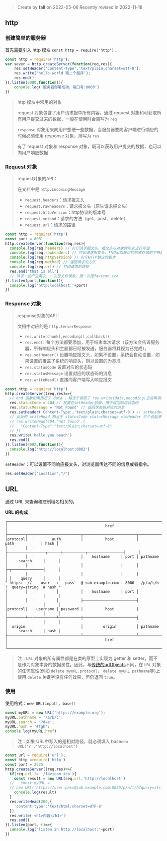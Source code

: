 > Create by **fall** on 2022-05-06
> Recently revised in 2022-11-18

## http

### 创建简单的服务器

首先需要引入 http 模块 `const http = require('http');`

```js
const http = require('http');
var sever = http.createServer(function(req,res){
    res.setHeader('Content-Type','text/plain;charset=utf-8');
    res.write('hello world 第二个程序');
    res.end()
}).listen(8080,function(){
    console.log('服务器部署成功，端口号:8080')
})
```

> http 模块中常用的对象
>
> request 对象包含了用户请求报中所有内容，通过 request 对象和可获取所有用户提交过来的数据，一般在使用时会简写为 `req`
>
> `response` 对象用来向用户想硬一些数据，当服务器要向客户端进行响应的时候必须使用 response 对象，简写为 `res`
>
> 有了 request 对象和 response 对象，既可以获取用户提交的数据，也可以向用户响应数据

### Request 对象

> request对象的API：
>
> 在文档中是 `http.IncomingMessage`
>
> - `request.headers`：请求报文头
> - `request.rawheaders`：请求报文头（原生请求报文头）
> - `request.httpVersion`：http协议的版本号
> - `request.method`：请求的方法（get、post、delete）
> - `request.url`：请求的路径

```js
const http = require('http')
const port = 8081
http.createServer(function(req,res){
  console.log(req.headers) // 打印请求报文头，报文头以对象的形式进行存储
  console.log(req.rawheaders) // 打印请求报文头，打印出以数组的形式存储的字符串
  console.log(req.httpVersion) // 打印HTTP协议的版本
  console.log(req.method) // 返回请求的方法
  console.log(req.url) // 打印请求的路径
  res.end('that is all')
  // 请求一般产生两次，一次是文件读取，另一次是favicon.ico
}).listen(port,function(){
  console.log('http:localhost:'+port)
})
```

### Response 对象

> response对象的API：
>
> 文档中对应的是 `http.ServerResponse`
>
> - `res.write(chunk[,encoding][,callback])` 
> - `res.end()` 每个方法都要添加，用于结束本次请求（该方法会告诉服务器，所有响应头和主题都已经被发送，服务器将其视为已完成）。
> - `res.setHeader()` 设置响应报文头，如果不设置，系统会自动设置，如果设置的覆盖了系统的响应头，则以设置的为基准
> - `res.statusCode` 设置对应的状态码
> - `res.statusMessage` 设置对应的状态码的消息
> - `res.writeHead()` 直接向客户端写入响应报文

```js
const http = require('http')
http.createServer((req,res)=>{
  // end 函数如果指定了 data ，相当于调用了 res.write(data,encoding)之后再调用res.end(callback)
  res.statusCode = 404 // 放置在setHeader前面，用于返回响应状态码
  res.statusMessage = 'Not Found' // 返回状态码对应的消息
  res.setHeader('Content-Type','text/plain;charset=utf-8') // setHeader 必须放在 res.end()之前，否则不会生效且报错
  // 此处的 writeHead 相当于 statusCode statusMessage steHeader 三个合起来写入，这三个功能其实是写入对应 setHeader 里面的值
  // res.writeHead(404,'not found',{
  //   "Content-Type":"text/plain;charset=utf-8"
  // })
  res.write('hello you beach')
  res.end()
}).listen(8082,function(){
  console.log('http://localhost:8082')
})
```

`setHeader`：可以设置不同响应报文头，对浏览器传达不同的信息或者指令。

```js
res.setHeader('Location',"/")
```

## URL

通过 URL 来查询和控制域名相关的。

**URL 的构成**

```text
┌─────────────────────────────────────────────────────────────────────────────────────────────┐
│                                            href                                             │
├────────┬──┬─────────────────────┬────────────────────────┬───────────────────────────┬──────┤
│protocol│  │        auth         │          host          │           path            │ hash │
│        │  │                     ├─────────────────┬──────┼──────────┬────────────────┤      │
│        │  │                     │    hostname     │ port │ pathname │     search     │      │
│        │  │                     │                 │      │          ├─┬──────────────┤      │
│        │  │                     │                 │      │          │ │    query     │      │
" https:  //    user   :   pass   @ sub.example.com : 8080   /p/a/t/h ?  query=string  # hash "
│        │  │          │          │    hostname     │ port │          │                │      │
│        │  │          │          ├─────────────────┴──────┤          │                │      │
│protocol│  │ username │ password │          host          │          │                │      │
├────────┴──┼──────────┴──────────┼────────────────────────┤          │                │      │
│  origin   │                     │         origin         │ pathname │     search     │ hash │
├───────────┴─────────────────────┴────────────────────────┴──────────┴────────────────┴──────┤
│                                            href                                             │
└─────────────────────────────────────────────────────────────────────────────────────────────┘
```

> 注：`URL` 对象的所有属性都是在类的原型上实现为 getter 和 setter，而不是作为对象本身的数据属性。因此，与[传统的urlObjects](http://nodejs.cn/api/url.html#url_legacy_urlobject)不同，在 `URL` 对象的任何属性(例如 `delete myURL.protocol`， `delete myURL.pathname`等)上使用 `delete` 关键字没有任何效果，但仍返回 `true`。

### 使用

使用格式：`new URL(input[, base])`

```js
const myURL = new URL('https://example.org'); 
myURL.pathname = '/a/b/c';
myURL.search = '?d=e';
myURL.hash = '#fgh';
console.log(myURL.href)
```

> 注：如果 URL中写入的是相对路径，就必须填入 base`new URL('/','http://localhost')` 

```js
const url = require('url');
const http =require('http')
const port = 2525
http.createServer((req,res)=>{
  if(req.url != '/favicon.ico'){
    const result = new URL(req.url,'http://localhost')
  //   const myURL =
  // new URL('https://user:pass@sub.example.com:8080/p/a/t/h?query=string#hash');
    console.log(result)
  }
  res.writeHead(200,{
    'content-type':'text/html;charset=UTF-8'
  })
  res.write('<h1>内容</h1>')
  res.end()
}).listen(port, ()=>{
  console.log("listen in http://localhost:"+port)
})
```

